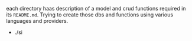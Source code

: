 each directory haas description of a model and crud functions required in its `README.md`. Trying to create those dbs and functions using various languages and providers.

- ./si
